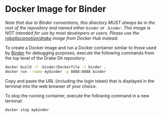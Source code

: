 # Docker Image for Binder

*Note that due to Binder conventions, this directory MUST always be in the root
of the repository and named either `binder` or `.binder`. This image is NOT
intended for use by most developers or users. Please use the
[robotlocomotion/drake](https://hub.docker.com/r/robotlocomotion/drake) image
from Docker Hub instead.*

To create a Docker image and run a Docker container similar to those used by
[Binder](https://mybinder.org) for debugging purposes, execute the following
commands from the top level of the Drake Git repository:

```bash
docker build -f .binder/Dockerfile -t binder .
docker run --name mybinder -p 8888:8888 binder
```

Copy and paste the URL (including the login token) that is displayed in the
terminal into the web browser of your choice.

To stop the running container, execute the following command in a new terminal:

```bash
docker stop mybinder
```

